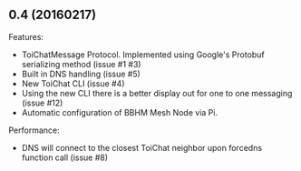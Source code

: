 ## 0.4 (20160217)

Features:
- ToiChatMessage Protocol. Implemented using Google's Protobuf serializing
method (issue #1 #3)
- Built in DNS handling (issue #5)
- New ToiChat CLI (issue #4)
- Using the new CLI there is a better display out for one to one messaging
(issue #12)
- Automatic configuration of BBHM Mesh Node via Pi.

Performance:
- DNS will connect to the closest ToiChat neighbor upon forcedns function
call (issue #8)